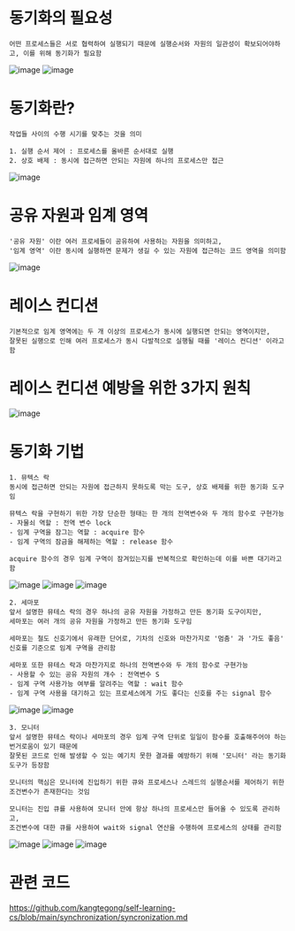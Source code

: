 # 동기화의 필요성
    어떤 프로세스들은 서로 협력하여 실행되기 때문에 실행순서와 자원의 일관성이 확보되어야하고, 이를 위해 동기화가 필요함

![image](https://github.com/user-attachments/assets/a32744f9-8246-4814-9eb5-e9b5789241a6)
![image](https://github.com/user-attachments/assets/29412b44-8364-461b-8b4f-8190b03845e2)

# 동기화란?
    작업들 사이의 수행 시기를 맞추는 것을 의미

    1. 실행 순서 제어 : 프로세스를 올바른 순서대로 실행
    2. 상호 배제 : 동시에 접근하면 안되는 자원에 하나의 프로세스만 접근

![image](https://github.com/user-attachments/assets/14b7164f-2383-47c6-963d-34ce314a319b)

# 공유 자원과 임계 영역
    '공유 자원' 이란 여러 프로세들이 공유하여 사용하는 자원을 의미하고,
    '임계 영역' 이란 동시에 실행하면 문제가 생길 수 있는 자원에 접근하는 코드 영역을 의미함

![image](https://github.com/user-attachments/assets/f1d8070c-9926-4e21-9a86-369fddc89407)

# 레이스 컨디션
    기본적으로 임계 영역에는 두 개 이상의 프로세스가 동시에 실행되면 안되는 영역이지만,  
    잘못된 실행으로 인해 여러 프로세스가 동시 다발적으로 실행될 때를 '레이스 컨디션' 이라고 함

# 레이스 컨디션 예방을 위한 3가지 원칙     
![image](https://github.com/user-attachments/assets/c3f5bb0c-5a5f-4acd-9d4c-986ce4137069)

# 동기화 기법
    1. 뮤텍스 락
    동시에 접근하면 안되는 자원에 접근하지 못하도록 막는 도구, 상호 배제를 위한 동기화 도구임

    뮤텍스 락을 구현하기 위한 가장 단순한 형태는 한 개의 전역변수와 두 개의 함수로 구현가능
    - 자물쇠 역할 : 전역 변수 lock
    - 임계 구역을 잠그는 역할 : acquire 함수
    - 임계 구역의 잠금을 해제하는 역할 : release 함수 

    acquire 함수의 경우 임계 구역이 잠겨있는지를 반복적으로 확인하는데 이를 바쁜 대기라고 함 

![image](https://github.com/user-attachments/assets/54b1328c-6477-459b-bb72-a2c322f7026c)
![image](https://github.com/user-attachments/assets/1ea5f0a2-e72d-48ae-b3bf-65e7b55ef6bd)
![image](https://github.com/user-attachments/assets/fac1adfa-0fcd-4c2a-a764-a1072ee41128)

    2. 세마포    
    앞서 설명한 뮤테스 락의 경우 하나의 공유 자원을 가정하고 만든 동기화 도구이지만,
    세마포는 여러 개의 공유 자원을 가정하고 만든 동기화 도구임

    세마포는 철도 신호기에서 유래한 단어로, 기차의 신호와 마찬가지로 '멈춤' 과 '가도 좋음' 신호를 기준으로 임계 구역을 관리함

    세마포 또한 뮤테스 락과 마찬가지로 하나의 전역변수와 두 개의 함수로 구현가능
    - 사용할 수 있는 공유 자원의 개수 : 전역변수 S
    - 임계 구역 사용가능 여부를 알려주는 역할 : wait 함수
    - 임계 구역 사용을 대기하고 있는 프로세스에게 가도 좋다는 신호를 주는 signal 함수

![image](https://github.com/user-attachments/assets/046ce1ef-5d80-4dce-8333-7a458e746c24)
![image](https://github.com/user-attachments/assets/5f8abcb2-1902-4db9-b309-ba07b898d56d)

    3. 모니터
    앞서 설명한 뮤테스 락이나 세마포의 경우 임계 구역 단위로 일일이 함수를 호출해주어야 하는 번거로움이 있기 때문에
    잘못된 코드로 인해 발생할 수 있는 예기치 못한 결과를 예방하기 위해 '모니터' 라는 동기화 도구가 등장함

    모니터의 핵심은 모니터에 진입하기 위한 큐와 프로세스나 스레드의 실행순서를 제어하기 위한 조건변수가 존재한다는 것임
    
    모니터는 진입 큐를 사용하여 모니터 안에 항상 하나의 프로세스만 들어올 수 있도록 관리하고,
    조건변수에 대한 큐를 사용하여 wait와 signal 연산을 수행하여 프로세스의 상태를 관리함

![image](https://github.com/user-attachments/assets/8789b703-5c4f-4360-8cf2-451485b3f6ef)
![image](https://github.com/user-attachments/assets/e43c07b6-44d9-4bcf-a3cd-0ff3a5aebf96)
![image](https://github.com/user-attachments/assets/e0b3bb28-5fa3-4293-9830-eda13e2650db)


# 관련 코드
https://github.com/kangtegong/self-learning-cs/blob/main/synchronization/syncronization.md
